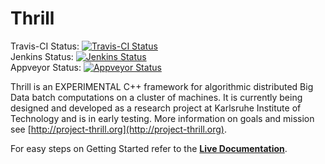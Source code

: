 # Thrill

Travis-CI Status: [![Travis-CI Status](https://travis-ci.org/thrill/thrill.svg?branch=master)](https://travis-ci.org/thrill/thrill)  
Jenkins Status: [![Jenkins Status](http://i10login.iti.kit.edu:8080/buildStatus/icon?job=Thrill)](http://i10login.iti.kit.edu:8080/job/Thrill)  
Appveyor Status: [![Appveyor Status](https://ci.appveyor.com/api/projects/status/ux41q0dc5t2l7u1q/branch/master?svg=true)](https://ci.appveyor.com/project/bingmann/thrill/branch/master)

Thrill is an EXPERIMENTAL C++ framework for algorithmic distributed Big Data batch computations on a cluster of machines.
It is currently being designed and developed as a research project at Karlsruhe Institute of Technology and is in early testing.
More information on goals and mission see [http://project-thrill.org](http://project-thrill.org).

For easy steps on Getting Started refer to the [**Live Documentation**](http://project-thrill.org/docs/master/).

